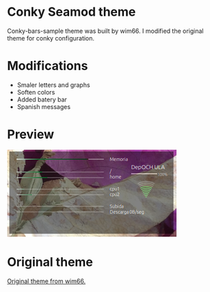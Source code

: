 # Conky Seamod theme

Conky-bars-sample theme was built by wim66. I modified the original theme for conky configuration.

# Modifications
* Smaler letters and graphs
* Soften colors
* Added batery bar
* Spanish messages

# Preview
![Previw of theme](preliminar.png)

# Original theme
[Original theme from wim66.](https://www.deviantart.com/wim66/art/Conky-bars-sample-653066719)
